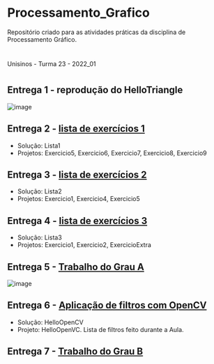# Processamento_Grafico

Repositório criado para as atividades práticas da disciplina de Processamento Gráfico.
#
Unisinos - Turma 23 - 2022_01
#
## Entrega 1 - reprodução do HelloTriangle

![image](https://user-images.githubusercontent.com/58199187/158124838-f49c9a33-cec4-4af6-87a5-3de40f098ed3.png)

## Entrega 2 - [lista de exercícios 1](https://github.com/rafawerle/Processamento_Grafico/tree/master/Lista1)

- Solução: Lista1
- Projetos: Exercicio5, Exercicio6, Exercicio7, Exercicio8, Exercicio9

## Entrega 3 - [lista de exercícios 2](https://github.com/rafawerle/Processamento_Grafico/tree/master/Lista2)

- Solução: Lista2
- Projetos: Exercicio1, Exercicio4, Exercicio5

## Entrega 4 - [lista de exercícios 3](https://github.com/rafawerle/Processamento_Grafico/tree/master/Lista3)

- Solução: Lista3
- Projetos: Exercicio1, Exercicio2, ExercicioExtra

## Entrega 5 - [Trabalho do Grau A](https://github.com/rafawerle/Processamento_Grafico/tree/master/PG-TGA-Trabalho)
![image](https://user-images.githubusercontent.com/58199187/173502706-3a831941-1364-4162-97a2-a7bc25d9a1d5.png)

## Entrega 6 - [Aplicação de filtros com OpenCV]()
- Solução: HelloOpenCV
- Projeto: HelloOpenVC. Lista de filtros feito durante a Aula.

## Entrega 7 - [Trabalho do Grau B](https://github.com/rafawerle/Processamento_Grafico/tree/master/PG-TGB-Trabalho)
